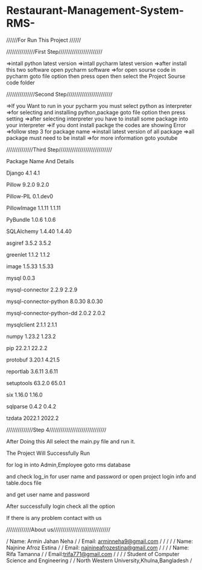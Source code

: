 # Restaurant-Management-System-RMS-
//////For Run This Project //////

///////////////First Step///////////////////////

=>intall python latest version =>intall pycharm latest version =>after install this two software open pycharm software =>for open sourse code in pycharm goto file option then press open then select the Project Sourse code folder

///////////////Second Step////////////////////////

=>If you Want to run in your pycharm you must select python as interpreter =>for selecting and installing python,package goto file option then press setting =>after selecting interpreter you have to install some package into your interpreter =>if you dont install packge the codes are showing Error =>follow step 3 for package name =>install latest version of all package =>all package must need to be install =>for more information goto youtube

//////////////Third Step////////////////////////////

Package Name And Details

Django	4.1	4.1

Pillow	9.2.0	9.2.0

Pillow-PIL	0.1.dev0

PillowImage	1.1.11	1.1.11

PyBundle	1.0.6	1.0.6

SQLAlchemy	1.4.40	1.4.40

asgiref	3.5.2	3.5.2

greenlet	1.1.2	1.1.2

image	1.5.33	1.5.33

mysql	0.0.3	

mysql-connector	2.2.9	2.2.9

mysql-connector-python	8.0.30	8.0.30

mysql-connector-python-dd	2.0.2	2.0.2

mysqlclient	2.1.1	2.1.1

numpy	1.23.2	1.23.2

pip	22.2.1	22.2.2

protobuf	3.20.1	4.21.5

reportlab	3.6.11	3.6.11

setuptools	63.2.0	65.0.1

six	1.16.0	1.16.0

sqlparse	0.4.2	0.4.2

tzdata	2022.1	2022.2


//////////////Step 4//////////////////////////////


After Doing this All select the main.py file and run it.

The Project Will Successfully Run

for log in into Admin,Employee goto rms database

and check log_in for user name and password or open project login info and table.docs file 

and get user name and password


After successfully login check all the option


If there is any problem contact with us


/////////////About us//////////////////////////////

/ Name: Armin Jahan Neha / / Email: arminneha9@gmail.com / / / / / Name: Najnine Afroz Estina / / Email: najnineafrozestina@gmail.com / / / / Name: Rifa Tamanna / / Email:trifa771@gmail.com / / / / Student of Computer Science and Engineering / / North Western University,Khulna,Bangladesh /
